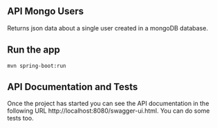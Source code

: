 ## API Mongo Users 

Returns json data about a single user created in a mongoDB database.


## Run the app

    mvn spring-boot:run

## API Documentation and Tests

Once the project has started you can see the API documentation in the following
URL http://localhost:8080/swagger-ui.html. You can do some tests too.